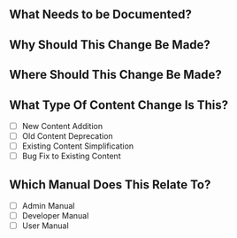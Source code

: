 ## What Needs to be Documented?


## Why Should This Change Be Made?


## Where Should This Change Be Made?
<!-- GitHub page and Docs Page -->


<!-- Create the issue, check those check boxes afterwards -->
## What Type Of Content Change Is This?
<!-- Please choose all that apply. -->
- [ ] New Content Addition
- [ ] Old Content Deprecation
- [ ] Existing Content Simplification
- [ ] Bug Fix to Existing Content

## Which Manual Does This Relate To?
<!-- Please choose all that apply. -->
- [ ] Admin Manual
- [ ] Developer Manual
- [ ] User Manual
